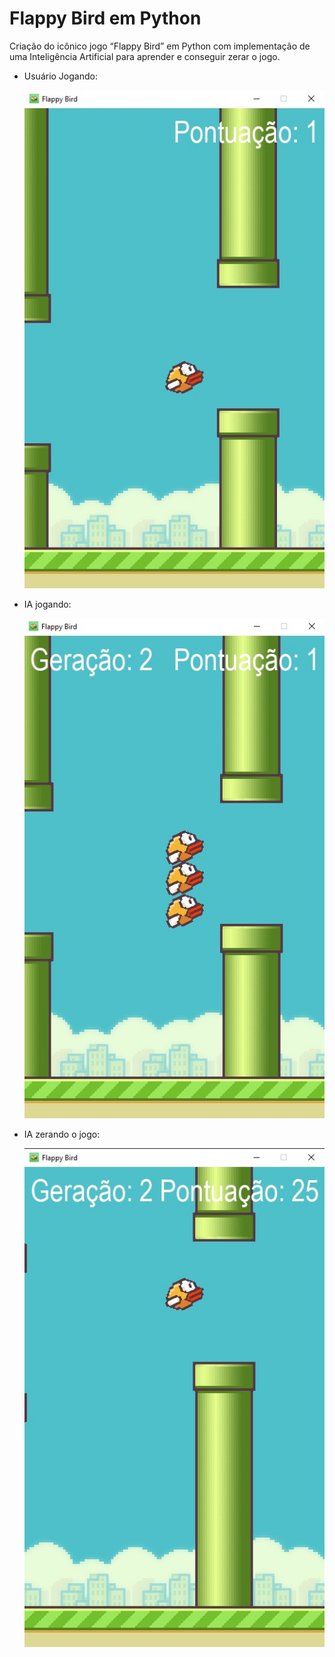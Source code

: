 <h1>Flappy Bird em Python</h1>

<p>Criação do icônico jogo “Flappy Bird” em Python com implementação de uma Inteligência Artificial para aprender e conseguir zerar o jogo.</p>

<ul>
    <li><p>Usuário Jogando:</p></li>
    <img src="img/preview1.jpeg">
</ul>

<ul>
    <li><p>IA jogando:</p></li>
    <img src="img/preview2.jpeg">
    <li><p>IA zerando o jogo:</p></li>
    <img src="img/preview3.jpeg">
</ul>